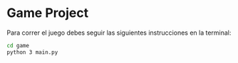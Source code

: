 # Game Project

Para correr el juego debes seguir las siguientes instrucciones en la terminal:

```sh
cd game
python 3 main.py
```